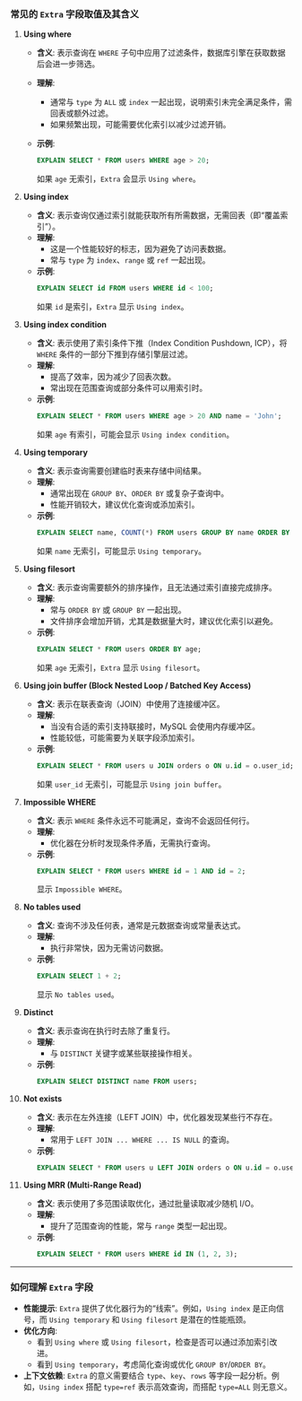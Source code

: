 ### **常见的 `Extra` 字段取值及其含义**
1. **Using where**
   - **含义**: 表示查询在 `WHERE` 子句中应用了过滤条件，数据库引擎在获取数据后会进一步筛选。
   - **理解**: 
     - 通常与 `type` 为 `ALL` 或 `index` 一起出现，说明索引未完全满足条件，需回表或额外过滤。
     - 如果频繁出现，可能需要优化索引以减少过滤开销。
   - **示例**: 
     
     ```sql
     EXPLAIN SELECT * FROM users WHERE age > 20;
     ```
     如果 `age` 无索引，`Extra` 会显示 `Using where`。
   
2. **Using index**
   - **含义**: 表示查询仅通过索引就能获取所有所需数据，无需回表（即“覆盖索引”）。
   - **理解**: 
     - 这是一个性能较好的标志，因为避免了访问表数据。
     - 常与 `type` 为 `index`、`range` 或 `ref` 一起出现。
   - **示例**: 
     ```sql
     EXPLAIN SELECT id FROM users WHERE id < 100;
     ```
     如果 `id` 是索引，`Extra` 显示 `Using index`。

3. **Using index condition**
   - **含义**: 表示使用了索引条件下推（Index Condition Pushdown, ICP），将 `WHERE` 条件的一部分下推到存储引擎层过滤。
   - **理解**: 
     - 提高了效率，因为减少了回表次数。
     - 常出现在范围查询或部分条件可以用索引时。
   - **示例**: 
     ```sql
     EXPLAIN SELECT * FROM users WHERE age > 20 AND name = 'John';
     ```
     如果 `age` 有索引，可能会显示 `Using index condition`。

4. **Using temporary**
   - **含义**: 表示查询需要创建临时表来存储中间结果。
   - **理解**: 
     - 通常出现在 `GROUP BY`、`ORDER BY` 或复杂子查询中。
     - 性能开销较大，建议优化查询或添加索引。
   - **示例**: 
     ```sql
     EXPLAIN SELECT name, COUNT(*) FROM users GROUP BY name ORDER BY name;
     ```
     如果 `name` 无索引，可能显示 `Using temporary`。

5. **Using filesort**
   - **含义**: 表示查询需要额外的排序操作，且无法通过索引直接完成排序。
   - **理解**: 
     - 常与 `ORDER BY` 或 `GROUP BY` 一起出现。
     - 文件排序会增加开销，尤其是数据量大时，建议优化索引以避免。
   - **示例**: 
     ```sql
     EXPLAIN SELECT * FROM users ORDER BY age;
     ```
     如果 `age` 无索引，`Extra` 显示 `Using filesort`。

6. **Using join buffer (Block Nested Loop / Batched Key Access)**
   - **含义**: 表示在联表查询（JOIN）中使用了连接缓冲区。
   - **理解**: 
     - 当没有合适的索引支持联接时，MySQL 会使用内存缓冲区。
     - 性能较低，可能需要为关联字段添加索引。
   - **示例**: 
     ```sql
     EXPLAIN SELECT * FROM users u JOIN orders o ON u.id = o.user_id;
     ```
     如果 `user_id` 无索引，可能显示 `Using join buffer`。

7. **Impossible WHERE**
   - **含义**: 表示 `WHERE` 条件永远不可能满足，查询不会返回任何行。
   - **理解**: 
     - 优化器在分析时发现条件矛盾，无需执行查询。
   - **示例**: 
     ```sql
     EXPLAIN SELECT * FROM users WHERE id = 1 AND id = 2;
     ```
     显示 `Impossible WHERE`。

8. **No tables used**
   - **含义**: 查询不涉及任何表，通常是元数据查询或常量表达式。
   - **理解**: 
     - 执行非常快，因为无需访问数据。
   - **示例**: 
     ```sql
     EXPLAIN SELECT 1 + 2;
     ```
     显示 `No tables used`。

9. **Distinct**
   - **含义**: 表示查询在执行时去除了重复行。
   - **理解**: 
     - 与 `DISTINCT` 关键字或某些联接操作相关。
   - **示例**: 
     ```sql
     EXPLAIN SELECT DISTINCT name FROM users;
     ```

10. **Not exists**
    - **含义**: 表示在左外连接（LEFT JOIN）中，优化器发现某些行不存在。
    - **理解**: 
      - 常用于 `LEFT JOIN ... WHERE ... IS NULL` 的查询。
    - **示例**: 
      ```sql
      EXPLAIN SELECT * FROM users u LEFT JOIN orders o ON u.id = o.user_id WHERE o.user_id IS NULL;
      ```

11. **Using MRR (Multi-Range Read)**
    - **含义**: 表示使用了多范围读取优化，通过批量读取减少随机 I/O。
    - **理解**: 
      - 提升了范围查询的性能，常与 `range` 类型一起出现。
    - **示例**: 
      ```sql
      EXPLAIN SELECT * FROM users WHERE id IN (1, 2, 3);
      ```

---

### **如何理解 `Extra` 字段**
- **性能提示**: `Extra` 提供了优化器行为的“线索”。例如，`Using index` 是正向信号，而 `Using temporary` 和 `Using filesort` 是潜在的性能瓶颈。
- **优化方向**: 
  - 看到 `Using where` 或 `Using filesort`，检查是否可以通过添加索引改进。
  - 看到 `Using temporary`，考虑简化查询或优化 `GROUP BY`/`ORDER BY`。
- **上下文依赖**: `Extra` 的意义需要结合 `type`、`key`、`rows` 等字段一起分析。例如，`Using index` 搭配 `type=ref` 表示高效查询，而搭配 `type=ALL` 则无意义。
